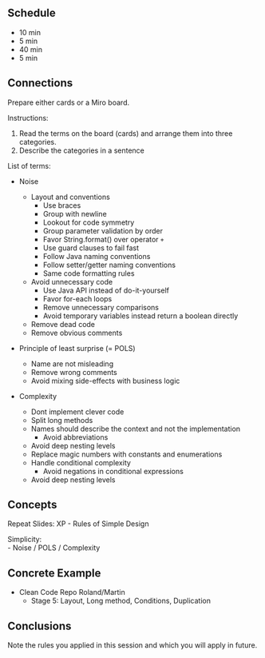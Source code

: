 

## Schedule
- 10 min
- 5 min
- 40 min
- 5 min

## Connections

Prepare either cards or a Miro board.

Instructions:

1. Read the terms on the board (cards) and arrange them into three categories. 
2. Describe the categories in a sentence

List of terms:

* Noise
  * Layout and conventions
    * Use braces
    * Group with newline
    * Lookout for code symmetry
    * Group parameter validation by order
    * Favor String.format() over operator `+`
    * Use guard clauses to fail fast
    * Follow Java naming conventions
    * Follow setter/getter naming conventions
    * Same code formatting rules
  * Avoid unnecessary code
    * Use Java API instead of do-it-yourself
    * Favor for-each loops
    * Remove unnecessary comparisons
    * Avoid temporary variables instead return a boolean directly
  * Remove dead code
  * Remove obvious comments

* Principle of least surprise (= POLS)
  * Name are not misleading
  * Remove wrong comments
  * Avoid mixing side-effects with business logic

* Complexity
  * Dont implement clever code
  * Split long methods
  * Names should describe the context and not the implementation
    * Avoid abbreviations
  * Avoid deep nesting levels
  * Replace magic numbers with constants and enumerations
  * Handle conditional complexity
    * Avoid negations in conditional expressions
  * Avoid deep nesting levels


## Concepts

Repeat Slides: XP - Rules of Simple Design

Simplicity:  
	- Noise / POLS / Complexity


## Concrete Example

* Clean Code Repo Roland/Martin
    * Stage 5: Layout, Long method, Conditions, Duplication


## Conclusions

Note the rules you applied in this session and which you will apply in future.
